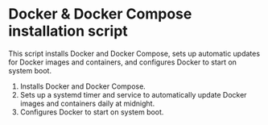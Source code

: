 # Docker & Docker Compose installation script

This script installs Docker and Docker Compose, sets up automatic updates for Docker images and containers, and configures Docker to start on system boot.

1. Installs Docker and Docker Compose.
2. Sets up a systemd timer and service to automatically update Docker images and containers daily at midnight.
3. Configures Docker to start on system boot.

